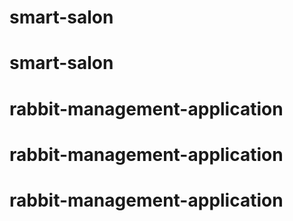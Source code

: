# smart-salon
# smart-salon
# rabbit-management-application
# rabbit-management-application
# rabbit-management-application
